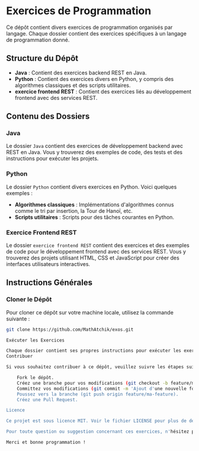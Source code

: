 # Exercices de Programmation

Ce dépôt contient divers exercices de programmation organisés par langage. Chaque dossier contient des exercices spécifiques à un langage de programmation donné.

## Structure du Dépôt

- **Java** : Contient des exercices backend REST en Java.
- **Python** : Contient des exercices divers en Python, y compris des algorithmes classiques et des scripts utilitaires.
- **exercice frontend REST** : Contient des exercices liés au développement frontend avec des services REST.

## Contenu des Dossiers

### Java

Le dossier `Java` contient des exercices de développement backend avec REST en Java. Vous y trouverez des exemples de code, des tests et des instructions pour exécuter les projets.

### Python

Le dossier `Python` contient divers exercices en Python. Voici quelques exemples :

- **Algorithmes classiques** : Implémentations d'algorithmes connus comme le tri par insertion, la Tour de Hanoï, etc.
- **Scripts utilitaires** : Scripts pour des tâches courantes en Python.

### Exercice Frontend REST

Le dossier `exercice frontend REST` contient des exercices et des exemples de code pour le développement frontend avec des services REST. Vous y trouverez des projets utilisant HTML, CSS et JavaScript pour créer des interfaces utilisateurs interactives.

## Instructions Générales

### Cloner le Dépôt

Pour cloner ce dépôt sur votre machine locale, utilisez la commande suivante :

```sh
git clone https://github.com/MathAtchik/exos.git

Exécuter les Exercices

Chaque dossier contient ses propres instructions pour exécuter les exercices. Veuillez vous référer aux fichiers README spécifiques dans chaque dossier pour plus de détails.
Contribuer

Si vous souhaitez contribuer à ce dépôt, veuillez suivre les étapes suivantes :

    Fork le dépôt.
    Créez une branche pour vos modifications (git checkout -b feature/ma-feature).
    Committez vos modifications (git commit -m 'Ajout d'une nouvelle fonctionnalité').
    Poussez vers la branche (git push origin feature/ma-feature).
    Créez une Pull Request.

Licence

Ce projet est sous licence MIT. Voir le fichier LICENSE pour plus de détails.

Pour toute question ou suggestion concernant ces exercices, n'hésitez pas à ouvrir une issue sur ce dépôt.

Merci et bonne programmation !
